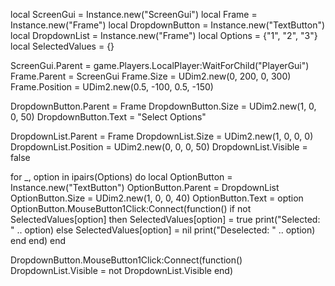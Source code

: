 local ScreenGui = Instance.new("ScreenGui")
local Frame = Instance.new("Frame")
local DropdownButton = Instance.new("TextButton")
local DropdownList = Instance.new("Frame")
local Options = {"1", "2", "3"}
local SelectedValues = {}

ScreenGui.Parent = game.Players.LocalPlayer:WaitForChild("PlayerGui")
Frame.Parent = ScreenGui
Frame.Size = UDim2.new(0, 200, 0, 300)
Frame.Position = UDim2.new(0.5, -100, 0.5, -150)

DropdownButton.Parent = Frame
DropdownButton.Size = UDim2.new(1, 0, 0, 50)
DropdownButton.Text = "Select Options"

DropdownList.Parent = Frame
DropdownList.Size = UDim2.new(1, 0, 0, 0)
DropdownList.Position = UDim2.new(0, 0, 0, 50)
DropdownList.Visible = false

for _, option in ipairs(Options) do
    local OptionButton = Instance.new("TextButton")
    OptionButton.Parent = DropdownList
    OptionButton.Size = UDim2.new(1, 0, 0, 40)
    OptionButton.Text = option
    OptionButton.MouseButton1Click:Connect(function()
        if not SelectedValues[option] then
            SelectedValues[option] = true
            print("Selected: " .. option)
        else
            SelectedValues[option] = nil
            print("Deselected: " .. option)
        end
    end)
end

DropdownButton.MouseButton1Click:Connect(function()
    DropdownList.Visible = not DropdownList.Visible
end)

